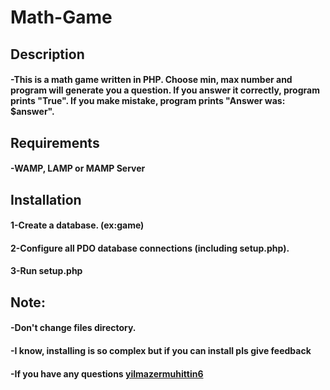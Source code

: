 # Math-Game
<h2>Description</h2>
<h4>-This is a math game written in PHP. Choose min, max number and program will generate you a question. If you answer it correctly, program prints "True". If you make mistake, program prints "Answer was: $answer".
</h4>
<h2>Requirements</h2>
<h4>-WAMP, LAMP or MAMP Server</h4>
<h2>Installation</h2>
<h4>1-Create a database. (ex:game)</h4>
<h4>2-Configure all PDO database connections (including setup.php).</h4>
<h4>3-Run setup.php</h4>

<h2>Note:</h2>
<h4>-Don't change files directory.</h4>
<h4>-I know, installing is so complex but if you can install pls give feedback</h4>
<h4>-If you have any questions <a href="https://www.instagram.com/yilmazermuhittin6/">yilmazermuhittin6</a></h4>

